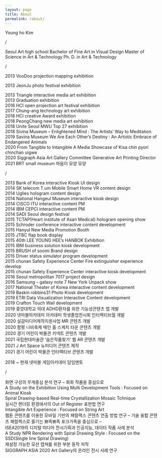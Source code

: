 ```yaml
---
layout: page
title: About
permalink: /about/
---
```


Young ho Kim

/

Seoul Art high school
Bachelor of Fine Art in Visual Design
Master of Science in Art & Technology
Ph. D. in Art & Technology

/

2013 VooDoo projection mapping exhibition

2013 JeonJu photo festival exhibition

2013 Triangle interactive media art exhibition</br>
2013 Graduation exhibition</br>
2016 HCI open projection art festival exhibition</br>
2017 Chung-ang technology art exhibition</br>
2018 HCI creative Award exhibition</br>
2018 PeongChang new media art exhibition</br>
2018 Unite Seoul MWU Top 27 exhibition</br>
2018 Sivina Museum – Enlightened Mind : The Artists’ Way to Meditation</br>
2019 Savina Museum We Are Each Other’s Destiny : An Artistic Embrace of Endangered Animals</br>
2020 From Tangible to Intangible A Media Showcase of Kisa chin pyori chinchan uigwe</br>
2020 Siggraph Asia Art Gallery Committee Generative Art Printing Director</br>
2021 BRT small museum 마음이 모양 모양</br>

/

2013 Bank of Korea interactive Kiosk UI design</br>
2014 SK telecom T.um Mobile Smart Home VR content design</br>
2014 Uglies hologram content design</br>
2014 National Hangeul Museum interactive kiosk design</br>
2014 CISCO ITU interactive content PM</br>
2014 IBM CEPCI interactive content PM</br>
2014 SADI Seoul design festival</br>
2015 TCTAP(Heart institute of Asan Medical) hologram opening show</br>
2015 Schroder conference interactive content development</br>
2015 Hanyul New Media Promotion Booth</br>
2015 JTBC flap book display</br>
2015 40th LEE YOUNG HEE’s HANBOK Exhibition</br>
2015 IBM business solution kiosk development</br>
2015 BRUSH of soomi Brand design</br>
2015 Driver status simulator program development</br>
2015 chunan Safety Experience Center Fire extinguisher experience develop</br>
2015 chunan Safety Experience Center interactive kiosk development</br>
2016 Seoul metropolitan 7017 project design</br>
2016 Samsung – galaxy note 7 New York Unpack show</br>
2017 National Theater of Korea interactive content development</br>
2019 Baskin robbins31 Photo Kiosk development</br>
2019 ETRI Data Visualization Interactive Content development</br>
2019 Crafton Touch Wall development</br>
2019 중앙대학교 의대 ADHD환자를 위한 기능성콘텐츠 앱 개발</br>
2020 넷마블아카데미 아카데미 학생졸업전시회 인터랙티브월 개발</br>
2020 실감미디어제작지원사업 MR 콘텐츠 개발</br>
2020 함평 나비축제 메인 홀 스케치 타운 콘텐츠 개발</br>
2020 경기 어린이 박물관 키넥트 콘텐츠 개발</br>
2021 국립현대미술관 ‘숨은작품찾기‘ 웹 AR 콘텐츠 개발</br>
2021 J Art Space 뉴미디어 콘텐츠 제작</br>
2021 경기 어린이 박물관 인터랙티브 콘텐츠 개발</br>

2018 ~ 현재 넷마블 게임아카데미 담임멘토

/

화면 구성의 무게중심 분석 연구 – 회화 작품을 중심으로</br>
A Study on the Exhibition Using Multi Development Tools : Focused on Animal Kiosk</br>
Spiral Drawing-based Real-time Crystallization Mosaic Tchnique</br>
실시간 렌더링 환경에서의 Out of Register 표현법 연구</br>
Intangible Art Experience : Focused on String Art</br>
웹툰 콘텐츠를 이용한 모바일 기반의 패럴랙스 콘텐츠 연출 방법 연구 – 기술 융합 콘텐츠 패럴랙스로 즐기는 뾰족뾰족 포크가족을 중심으로 –</br>
ISEA2019의 디지털 미디어 전시기획과 인공지능, 데이터 작품 사례 분석</br>
A Study NPR Rendering with Spiral Drawing Style : Focused on the SSD(Single line Spiral Drawing)</br>
재설정 가능한 모션 캡쳐를 위한 부분 동작 저작</br>
SIGGRAPH ASIA 2020 Art Gallery의 온라인 전시 사례 연구</br>
